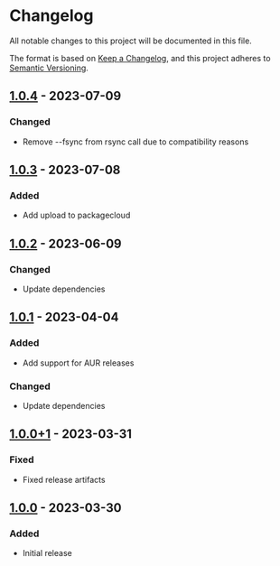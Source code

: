 # Changelog
All notable changes to this project will be documented in this file.

The format is based on [Keep a Changelog](https://keepachangelog.com/en/1.1.0/),
and this project adheres to [Semantic Versioning](https://semver.org/spec/v2.0.0.html).

## [1.0.4] - 2023-07-09
### Changed
- Remove --fsync from rsync call due to compatibility reasons

## [1.0.3] - 2023-07-08
### Added
- Add upload to packagecloud

## [1.0.2] - 2023-06-09
### Changed
- Update dependencies

## [1.0.1] - 2023-04-04
### Added
- Add support for AUR releases

### Changed
- Update dependencies

## [1.0.0+1] - 2023-03-31
### Fixed
- Fixed release artifacts

## [1.0.0] - 2023-03-30
### Added
- Initial release

[1.0.4]: https://github.com/Skycoder42/podman_backup/compare/v1.0.3...v1.0.4
[1.0.3]: https://github.com/Skycoder42/podman_backup/compare/v1.0.2...v1.0.3
[1.0.2]: https://github.com/Skycoder42/podman_backup/compare/v1.0.1...v1.0.2
[1.0.1]: https://github.com/Skycoder42/podman_backup/compare/v1.0.0+1...v1.0.1
[1.0.0+1]: https://github.com/Skycoder42/podman_backup/compare/v1.0.0...v1.0.0+1
[1.0.0]: https://github.com/Skycoder42/podman_backup/releases/tag/v1.0.0
